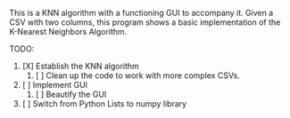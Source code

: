This is a KNN algorithm with a functioning GUI to accompany it. Given a CSV with two columns, this program shows a basic implementation of the K-Nearest Neighbors Algorithm. 

TODO:
1. [X] Establish the KNN algorithm 
    1. [ ] Clean up the code to work with more complex CSVs.
2. [ ] Implement GUI
    1. [ ] Beautify the GUI
3. [ ] Switch from Python Lists to numpy library
